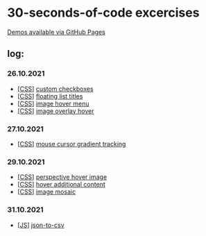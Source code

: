 # 30-seconds-of-code excercises

[Demos available via GitHub Pages](https://akinozgen.github.io/30-seconds-of-code/)

## log:

### 26.10.2021

- [[CSS](/30-seconds-of-code/css)] [custom checkboxes](/30-seconds-of-code/css/custom-checkbox)
- [[CSS](/30-seconds-of-code/css)] [floating list titles](/30-seconds-of-code/css/floating-list-titles)
- [[CSS](/30-seconds-of-code/css)] [image hover menu](/30-seconds-of-code/css/image-hover-menu)
- [[CSS](/30-seconds-of-code/css)] [image overlay hover](/30-seconds-of-code/css/image-overlay-hover)

### 27.10.2021
- [[CSS](/30-seconds-of-code/css)] [mouse cursor gradient tracking](/30-seconds-of-code/css/mouse-cursor-gradient-tracking)

### 29.10.2021
- [[CSS](/30-seconds-of-code/css)] [perspective hover image](/30-seconds-of-code/css/hover-perspective)
- [[CSS](/30-seconds-of-code/css)] [hover additional content](/30-seconds-of-code/css/hover-additional-content)
- [[CSS](/30-seconds-of-code/css)] [image mosaic](/30-seconds-of-code/css/image-mosaic)

### 31.10.2021
- [[JS](/30-seconds-of-code/js)] [json-to-csv](/30-seconds-of-code/js/json-to-csv)
